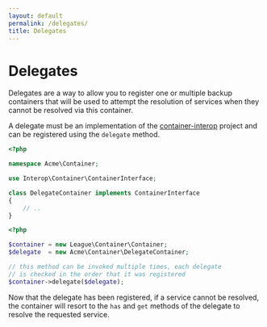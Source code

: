 ```yaml
---
layout: default
permalink: /delegates/
title: Delegates
---
```


# Delegates

Delegates are a way to allow you to register one or multiple backup containers that will be used to attempt the resolution of services when they cannot be resolved via this container.

A delegate must be an implementation of the [container-interop](https://github.com/container-interop/container-interop) project and can be registered using the `delegate` method.

~~~ php
<?php

namespace Acme\Container;

use Interop\Container\ContainerInterface;

class DelegateContainer implements ContainerInterface
{
    // ..
}
~~~

~~~ php
<?php

$container = new League\Container\Container;
$delegate  = new Acme\Container\DelegateContainer;

// this method can be invoked multiple times, each delegate
// is checked in the order that it was registered
$container->delegate($delegate);
~~~

Now that the delegate has been registered, if a service cannot be resolved, the container will resort to the `has` and `get` methods of the delegate to resolve the requested service.
